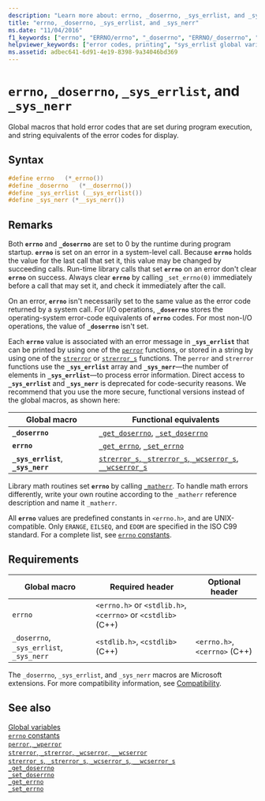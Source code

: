 ```yaml
---
description: "Learn more about: errno, _doserrno, _sys_errlist, and _sys_nerr"
title: "errno, _doserrno, _sys_errlist, and _sys_nerr"
ms.date: "11/04/2016"
f1_keywords: ["errno", "ERRNO/errno", "_doserrno", "ERRNO/_doserrno", "_sys_errlist", "STDLIB/_sys_errlist", "_sys_nerr", "STDLIB/_sys_nerr"]
helpviewer_keywords: ["error codes, printing", "sys_errlist global variable", "doserrno global variable", "errno global variable", "_doserrno global variable", "_sys_errlist global variable", "_sys_nerr global variable", "sys_nerr global variable"]
ms.assetid: adbec641-6d91-4e19-8398-9a34046bd369
---
```

# `errno`, `_doserrno`, `_sys_errlist`, and `_sys_nerr`

Global macros that hold error codes that are set during program execution, and string equivalents of the error codes for display.

## Syntax

```C
#define errno   (*_errno())
#define _doserrno   (*__doserrno())
#define _sys_errlist (__sys_errlist())
#define _sys_nerr (*__sys_nerr())
```

## Remarks

Both **`errno`** and **`_doserrno`** are set to 0 by the runtime during program startup. **`errno`** is set on an error in a system-level call. Because **`errno`** holds the value for the last call that set it, this value may be changed by succeeding calls. Run-time library calls that set **`errno`** on an error don't clear **`errno`** on success. Always clear **`errno`** by calling `_set_errno(0)` immediately before a call that may set it, and check it immediately after the call.

On an error, **`errno`** isn't necessarily set to the same value as the error code returned by a system call. For I/O operations, **`_doserrno`** stores the operating-system error-code equivalents of **`errno`** codes. For most non-I/O operations, the value of **`_doserrno`** isn't set.

Each **`errno`** value is associated with an error message in **`_sys_errlist`** that can be printed by using one of the [`perror`](./reference/perror-wperror.md) functions, or stored in a string by using one of the [`strerror`](./reference/strerror-strerror-wcserror-wcserror.md) or [`strerror_s`](./reference/strerror-s-strerror-s-wcserror-s-wcserror-s.md) functions. The `perror` and `strerror` functions use the **`_sys_errlist`** array and **`_sys_nerr`**—the number of elements in **`_sys_errlist`**—to process error information. Direct access to **`_sys_errlist`** and **`_sys_nerr`** is deprecated for code-security reasons. We recommend that you use the more secure, functional versions instead of the global macros, as shown here:

| Global macro | Functional equivalents |
|---|---|
| **`_doserrno`** | [`_get_doserrno`](./reference/get-doserrno.md), [`_set_doserrno`](./reference/set-doserrno.md) |
| **`errno`** | [`_get_errno`](./reference/get-errno.md), [`_set_errno`](./reference/set-errno.md) |
| **`_sys_errlist`**, **`_sys_nerr`** | [`strerror_s`, `_strerror_s`, `_wcserror_s`, `__wcserror_s`](./reference/strerror-s-strerror-s-wcserror-s-wcserror-s.md) |

Library math routines set **`errno`** by calling [`_matherr`](./reference/matherr.md). To handle math errors differently, write your own routine according to the `_matherr` reference description and name it `_matherr`.

All **`errno`** values are predefined constants in `<errno.h>`, and are UNIX-compatible. Only `ERANGE`, `EILSEQ`, and `EDOM` are specified in the ISO C99 standard. For a complete list, see [`errno` constants](./errno-constants.md).

## Requirements

| Global macro | Required header | Optional header |
|---|---|---|
| `errno` | `<errno.h>` or `<stdlib.h>`, `<cerrno>` or `<cstdlib>` (C++) |  |
| `_doserrno`, `_sys_errlist`, `_sys_nerr` | `<stdlib.h>`, `<cstdlib>` (C++) | `<errno.h>`, `<cerrno>` (C++) |

The `_doserrno`, `_sys_errlist`, and `_sys_nerr` macros are Microsoft extensions. For more compatibility information, see [Compatibility](./compatibility.md).

## See also

[Global variables](./global-variables.md)\
[`errno` constants](./errno-constants.md)\
[`perror`, `_wperror`](./reference/perror-wperror.md)\
[`strerror`, `_strerror`, `_wcserror`, `__wcserror`](./reference/strerror-strerror-wcserror-wcserror.md)\
[`strerror_s`, `_strerror_s`, `_wcserror_s`, `__wcserror_s`](./reference/strerror-s-strerror-s-wcserror-s-wcserror-s.md)\
[`_get_doserrno`](./reference/get-doserrno.md)\
[`_set_doserrno`](./reference/set-doserrno.md)\
[`_get_errno`](./reference/get-errno.md)\
[`_set_errno`](./reference/set-errno.md)
